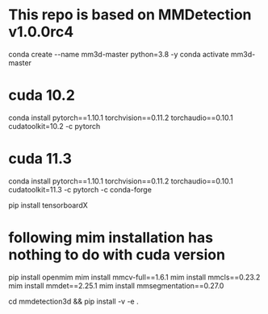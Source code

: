 # This repo is based on MMDetection v1.0.0rc4

conda create --name mm3d-master python=3.8 -y
conda activate mm3d-master

# cuda 10.2
conda install pytorch==1.10.1 torchvision==0.11.2 torchaudio==0.10.1 cudatoolkit=10.2 -c pytorch
# cuda 11.3
conda install pytorch==1.10.1 torchvision==0.11.2 torchaudio==0.10.1 cudatoolkit=11.3 -c pytorch -c conda-forge


pip install tensorboardX

# following mim installation has nothing to do with cuda version
pip install openmim
mim install mmcv-full==1.6.1
mim install mmcls==0.23.2
mim install mmdet==2.25.1
mim install mmsegmentation==0.27.0


cd mmdetection3d && pip install -v -e .